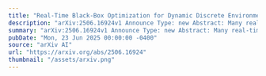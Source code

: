 ```yaml
---
title: "Real-Time Black-Box Optimization for Dynamic Discrete Environments Using Embedded Ising Machines"
description: "arXiv:2506.16924v1 Announce Type: new Abstract: Many real-time systems require the optimization of discrete variables. Black-box optimization (BBO) algorithms and multi-armed bandit (MAB) algorithms perform optimization by repeatedly taking actions and observing the corresponding instant rewards without any prior knowledge. Recently, a BBO method using an Ising machine has been proposed to find the best action that is represented by a combination of discrete values and maximizes the instant reward in static environments. In contrast, dynamic environments, where real-time systems operate, necessitate MAB algorithms that maximize the average reward over multiple trials. However, due to the enormous number of actions resulting from the combinatorial nature of discrete optimization, conventional MAB algorithms cannot effectively optimize dynamic, discrete environments. Here, we show a heuristic MAB method for dynamic, discrete environments by extending the BBO method, in which an Ising machine effectively explores the actions while considering interactions between variables and changes in dynamic environments. We demonstrate the dynamic adaptability of the proposed method in a wireless communication system with moving users."
summary: "arXiv:2506.16924v1 Announce Type: new Abstract: Many real-time systems require the optimization of discrete variables. Black-box optimization (BBO) algorithms and multi-armed bandit (MAB) algorithms perform optimization by repeatedly taking actions and observing the corresponding instant rewards without any prior knowledge. Recently, a BBO method using an Ising machine has been proposed to find the best action that is represented by a combination of discrete values and maximizes the instant reward in static environments. In contrast, dynamic environments, where real-time systems operate, necessitate MAB algorithms that maximize the average reward over multiple trials. However, due to the enormous number of actions resulting from the combinatorial nature of discrete optimization, conventional MAB algorithms cannot effectively optimize dynamic, discrete environments. Here, we show a heuristic MAB method for dynamic, discrete environments by extending the BBO method, in which an Ising machine effectively explores the actions while considering interactions between variables and changes in dynamic environments. We demonstrate the dynamic adaptability of the proposed method in a wireless communication system with moving users."
pubDate: "Mon, 23 Jun 2025 00:00:00 -0400"
source: "arXiv AI"
url: "https://arxiv.org/abs/2506.16924"
thumbnail: "/assets/arxiv.png"
---
```


